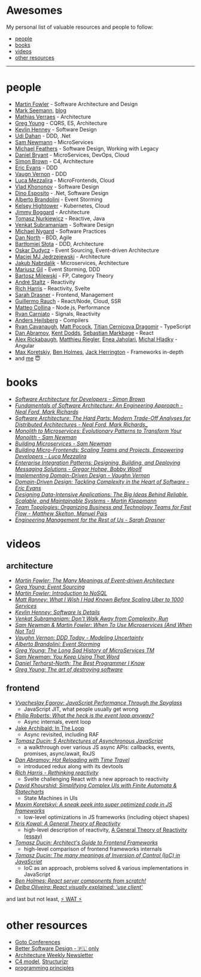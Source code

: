# Awesomes

My personal list of valuable resources and people to follow:

- [people](#people)
- [books](#books)
- [videos](#videos)
- [other resources](#other-resources)

----

# people

- [Martin Fowler](https://martinfowler.com/bliki/) - Software Architecture and Design
- [Mark Seemann](https://twitter.com/ploeh), [blog](https://blog.ploeh.dk)
- [Mathias Verraes](https://twitter.com/mathiasverraes) - Architecture
- [Greg Young](https://twitter.com/gregyoung) - CQRS, ES, Architecture
- [Kevlin Henney](https://twitter.com/KevlinHenney) - Software Design
- [Udi Dahan](https://twitter.com/UdiDahan) - DDD, .Net
- [Sam Newmann](https://twitter.com/samnewman) - MicroServices
- [Michael Feathers](https://twitter.com/mfeathers) - Software Design, Working with Legacy
- [Daniel Bryant](https://twitter.com/danielbryantuk) - MicroServices, DevOps, Cloud
- [Simon Brown](https://twitter.com/simonbrown) - C4, Architecture
- [Eric Evans](https://twitter.com/ericevans0) - DDD
- [Vaugn Vernon](https://twitter.com/VaughnVernon) - DDD
- [Luca Mezzalira](https://twitter.com/lucamezzalira) - MicroFrontends, Cloud
- [Vlad Khononov](https://www.linkedin.com/in/vladikk/) - Software Design
- [Dino Esposito](https://twitter.com/despos) - .Net, Software Design
- [Alberto Brandolini](https://twitter.com/ziobrando) - Event Storming
- [Kelsey Hightower](https://twitter.com/kelseyhightower) - Kubernetes, Cloud
- [Jimmy Boggard](https://twitter.com/jbogard) - Architecture
- [Tomasz Nurkiewicz](https://twitter.com/tnurkiewicz) - Reactive, Java
- [Venkat Subramaniam](https://twitter.com/venkat_s) - Software Design
- [Michael Nygard](https://twitter.com/mtnygard) - Software Practices
- [Dan North](https://twitter.com/tastapod) - BDD, Agile
- [Bartłomiej Słota](https://twitter.com/bartekslota) - DDD, Architecture
- [Oskar Dudycz](https://www.linkedin.com/in/oskardudycz) - Event Sourcing, Event-driven Architecture
- [Maciej MJ Jędrzejewski](https://www.linkedin.com/in/jedrzejewski-maciej/) - Architecture
- [Jakub Nabrdalik](https://twitter.com/jnabrdalik) - Microservices, Architecture
- [Mariusz Gil](https://www.linkedin.com/in/mariuszgil) - Event Storming, DDD
- [Bartosz Milewski](https://twitter.com/BartoszMilewski) - FP, Category Theory
- [André Staltz](https://twitter.com/andrestaltz) - Reactivity
- [Rich Harris](https://twitter.com/Rich_Harris) - Reactivity, Svelte
- [Sarah Drasner](https://twitter.com/sarah_edo) - Frontend, Management
- [Guillermo Rauch](https://twitter.com/rauchg) - React/Node, Cloud, SSR
- [Matteo Collina](https://twitter.com/matteocollina) - Node.js, Performance
- [Ryan Carniato](https://x.com/RyanCarniato) - Signals, Reactivity
- [Anders Hejlsberg](https://twitter.com/ahejlsberg) - Compilers
- [Ryan Cavanaugh](https://twitter.com/SeaRyanC), [Matt Pocock](https://twitter.com/mattpocockuk), [Titian Cernicova Dragomir](https://twitter.com/TitianCernicova) - TypeScript
- [Dan Abramov](https://twitter.com/dan_abramov), [Kent Dodds](https://twitter.com/kentcdodds/), [Sebastian Markbage](https://x.com/sebmarkbage) - React
- [Alex Rickabaugh](https://x.com/synalx), [Matthieu Riegler](https://twitter.com/Jean__Meche), [Enea Jaholari](https://twitter.com/Enea_Jahollari), [Michal Hladky](https://twitter.com/Michael_Hladky) - Angular
- [Max Koretskiy](https://twitter.com/maxkoretskyi), [Ben Holmes](https://x.com/BHolmesDev), [Jack Herrington](https://x.com/jherr) - Frameworks in-depth
- and [me](https://twitter.com/tomasz_ducin) 😇

# books

- [_Software Architecture for Developers - Simon Brown_](https://leanpub.com/software-architecture-for-developers)
- [_Fundamentals of Software Architecture: An Engineering Approach - Neal Ford, Mark Richards_](https://www.amazon.com/Fundamentals-Software-Architecture-Comprehensive-Characteristics/dp/1492043451)
- [_Software Architecture: The Hard Parts: Modern Trade-Off Analyses for Distributed Architectures - Neal Ford, Mark Richards__](https://www.amazon.com/Software-Architecture-Trade-Off-Distributed-Architectures/dp/1492086894)
- [_Monolith to Microservices: Evolutionary Patterns to Transform Your Monolith - Sam Newman_](https://www.amazon.com/Monolith-Microservices-Evolutionary-Patterns-Transform/dp/1492047848)
- [_Building Microservices - Sam Newman_](https://www.amazon.pl/Building-Microservices-Sam-Newman/dp/1491950358)
- [_Building Micro-Frontends: Scaling Teams and Projects, Empowering Developers - Luca Mezzalira_](https://www.amazon.pl/Building-Micro-Frontends-Projects-Empowering-Developers/dp/1492082996)
- [_Enterprise Integration Patterns: Designing, Building, and Deploying Messaging Solutions - Gregor Hohpe, Bobby Woolf_](https://www.amazon.pl/Enterprise-Integration-Patterns-Designing-Deploying/dp/0321200683)
- [_Implementing Domain-Driven Design - Vaughn Vernon_](https://www.amazon.com/Implementing-Domain-Driven-Design-Vaughn-Vernon/dp/0321834577)
- [_Domain-Driven Design: Tackling Complexity in the Heart of Software - Eric Evans_](https://www.amazon.com/Domain-Driven-Design-Tackling-Complexity-Software/dp/0321125215)
- [_Designing Data-Intensive Applications: The Big Ideas Behind Reliable, Scalable, and Maintainable Systems - Martin Kleppmann_](https://www.amazon.pl/Designing-Data-Intensive-Applications-Reliable-Maintainable/dp/1449373321)
- [_Team Topologies: Organizing Business and Technology Teams for Fast Flow - Matthew Skelton, Manuel Pais_](https://www.amazon.com/gp/product/1942788819/ref=ewc_pr_img_2?smid=ATVPDKIKX0DER&psc=1)
- [_Engineering Management for the Rest of Us - Sarah Drasner_](https://www.amazon.com/gp/product/B0BHX6NLGZ/ref=ewc_pr_img_6?smid=ATVPDKIKX0DER&psc=1)

# videos

## architecture

- [_Martin Fowler: The Many Meanings of Event-driven Architecture_](https://www.youtube.com/watch?v=STKCRSUsyP0)
- [_Greg Young: Event Sourcing_](https://www.youtube.com/watch?v=8JKjvY4etTY)
- [_Martin Fowler: Introduction to NoSQL_](https://www.youtube.com/watch?v=qI_g07C_Q5I)
- [_Matt Ranney: What I Wish I Had Known Before Scaling Uber to 1000 Services_](https://www.youtube.com/watch?v=kb-m2fasdDY)
- [_Kevlin Henney: Software Is Details_](https://www.youtube.com/watch?v=kX0prJklhUE)
- [_Venkat Subramaniam: Don't Walk Away from Complexity, Run_](https://www.youtube.com/watch?v=4MEKu2TcEHM)
- [_Sam Newman & Martin Fowler: When To Use Microservices (And When Not To!)_](https://www.youtube.com/watch?v=GBTdnfD6s5Q)
- [_Vaughn Vernon: DDD Today - Modeling Uncertainty_](https://www.youtube.com/watch?v=8Y-XPlXOWoA)
- [_Alberto Brandolini: Event Storming_](https://www.youtube.com/watch?v=mLXQIYEwK24)
- [_Greg Young: The Long Sad History of MicroServices TM_](https://www.youtube.com/watch?v=MjIfWe6bn40&t=584s)
- [_Sam Newman: You Keep Using That Word_](https://www.youtube.com/watch?v=rZxIzrjvSGg)
- [_Daniel Terhorst-North: The Best Programmer I Know_](https://www.youtube.com/watch?v=tgaKAF_eiOg)
- [_Greg Young: The art of destroying software_](https://www.youtube.com/watch?v=Ed94CfxgsCA)

## frontend

- [_Vyacheslav Egorov: JavaScript Performance Through the Spyglass_](https://www.youtube.com/watch?v=r76ZjdzFExg)
  - JavaScript JIT, what people usually get wrong
- [_Philip Roberts: What the heck is the event loop anyway?_](https://www.youtube.com/watch?v=8aGhZQkoFbQ)
  - Async internals, event loop
- [Jake Archibald: In The Loop](https://www.youtube.com/watch?v=cCOL7MC4Pl0)
  - Async revisited, including RAF
- [_Tomasz Ducin: 5 Architectures of Asynchronous JavaScript_](https://www.youtube.com/watch?v=YXo4YOLDK1k)
  - a walkthrough over various JS async APIs: callbacks, events, promises, async/await, RxJS
- [_Dan Abramov: Hot Reloading with Time Travel_](https://www.youtube.com/watch?v=xsSnOQynTHs)
  - introduced redux along with its devtools
- [_Rich Harris - Rethinking reactivity_](https://www.youtube.com/watch?v=AdNJ3fydeao)
  - Svelte challenging React with a new approach to reactivity
- [_David Khourshid: Simplifying Complex UIs with Finite Automata & Statecharts_](https://www.youtube.com/watch?v=RqTxtOXcv8Y)
  - State Machines in UIs
- [_Maxim Koretskyi: A sneak peek into super optimized code in JS frameworks_](https://www.youtube.com/watch?v=_VHNTC67NR8)
  - low-level optimizations in JS frameworks (including object shapes)
- [_Kris Kowal: A General Theory of Reactivity_](https://www.youtube.com/watch?v=2p51PE1MZ8U)
  - high-level description of reactivity, [A General Theory of Reactivity (essay)](https://github.com/kriskowal/gtor)
- [_Tomasz Ducin: Architect's Guide to Frontend Frameworks_](https://www.youtube.com/watch?v=HI2vFGxiwkM)
  - high-level comparison of frontend frameworks internals
- [_Tomasz Ducin: The many meanings of Inversion of Control (IoC) in JavaScript_](https://www.youtube.com/watch?v=grF-BVK1vzM)
  - IoC as an approach, problems solved & various implementations in JavaScript
- [_Ben Holmes: React server components from scratch!_](https://www.youtube.com/watch?v=MaebEqhZR84)
- [_Delba Oliveira: React visually explained: 'use client'_](https://www.youtube.com/watch?v=eO51VVCpTk0)

and last but not least, [️️⚡️ WAT ⚡️](https://www.destroyallsoftware.com/talks/wat)

# other resources

- [Goto Conferences](https://www.youtube.com/@GOTO-)
- [Better Software Design - 🇵🇱 only](https://bettersoftwaredesign.pl/)
- [Architecture Weekly Newsletter](https://www.architecture-weekly.com/)
- [C4 model](https://c4model.com/), [Structurizr](https://www.structurizr.com/)
- [programming principles](https://github.com/webpro/programming-principles)

